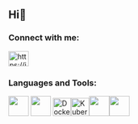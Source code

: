 ## Hi👋



<h3 align="left">Connect with me:</h3>
<p align="left">
<a href="https://instagram.com/https://instagram.com/ostrovsky_bogdan" target="blank"><img align="center" src="https://raw.githubusercontent.com/rahuldkjain/github-profile-readme-generator/master/src/images/icons/Social/instagram.svg" alt="https://instagram.com/ostrovsky_bogdan" height="30" width="40" /></a>
</p>

<h3 align="left">Languages and Tools:</h3>
<img src="https://cdn.simpleicons.org/go/00ADD8" width="40" height="40" /> <img src="https://cdn.simpleicons.org/postgresql/4169E1" width="40" height="40" /> <a href="https://www.docker.com/" target="_blank" rel="noreferrer"><img src="https://raw.githubusercontent.com/danielcranney/readme-generator/main/public/icons/skills/docker-colored.svg" alt="Docker" title="Docker" width="36" height="36" /><a href="https://kubernetes.io/" target="_blank" rel="noreferrer"><img src="https://raw.githubusercontent.com/danielcranney/readme-generator/main/public/icons/skills/kubernetes-colored.svg" alt="Kubernetes" title="Kubernetes" width="36" height="36" /><img src="https://cdn.simpleicons.org/clickhouse/FFCC01" width="40" height="40" /><img src="https://cdn.simpleicons.org/apachekafka/231F20" width="40" height="40" />

</p>
